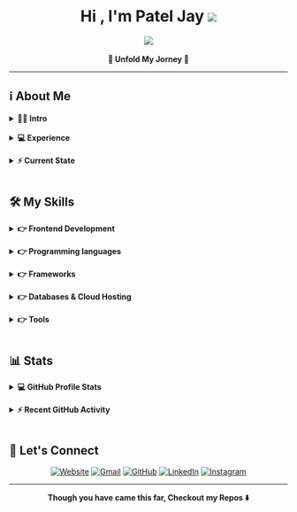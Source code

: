 <h1 align="center">Hi , I'm Patel Jay <img src="https://media.giphy.com/media/hvRJCLFzcasrR4ia7z/giphy.gif" width="35"></h1>
<p align="center">
  <a href="https://github.com/DenverCoder1/readme-typing-svg"><img src="https://readme-typing-svg.herokuapp.com?font=Quando&color=3da47a&size=24&center=true&vCenter=true&lines=Full+Stack+Web+Developer;Open+Source+Contributer;AI+%7C+ML+Enthusiastic;Researcher;Ready+For+The+Challenges"></a>
</p>

<p align="center"><b>🌟 Unfold My Jorney 🌟</b></p>
<hr/>

## ℹ️ About Me

<details> 
  <summary><b>👱‍♂️ Intro</b></summary>
  <br/>
  <p>
    <img align="right" src="programmer.svg" alt="programmer" width="25%">
    <p align="left">
        <p>🏫 &nbsp;Pursuing my B.tech Degree In Information and Communication Technology From PDEU.</p>
        <p>💙 &nbsp;A Passionate Techie who Loves to take New Challenges in life and to concur it.</p>
        <p>✨ &nbsp;Busy In Crafting My Future Success Story.</p>
        <p>📘 &nbsp;Always Motivated to Learn Something New Everyday.</p>
        <p>♟️ &nbsp;Like to Play Chess in My Free Time.</p>
    </p>
  </p>
</details>
<br/>
<details> 
  <summary><b>💻 Experience</b></summary>
  <br/>
  <p>
    <img align="right" src="work.svg" alt="work" width="25%">
    <p align="left">
        <p>🏢 &nbsp;Full Stack Web Developer At <a href="https://www.infopercept.com">Infopercept Consulting</a> &nbsp;&nbsp;<i>(Apr 2021 - Present)</i></p>
        <p>🌈 &nbsp;Beta Student Ambassador At <a href="https://studentambassadors.microsoft.com/">Microsoft Learn Student Ambassador</a> &nbsp;&nbsp;<i>(Jan 2021 - Present)</i></p>
        <p>👨‍💻 &nbsp;Web Head At <a href="https://encodepdeu.org">Encode - The Computer Science Club</a> &nbsp;&nbsp;<i>(Oct 2020 - Present)</i></p>
        <p>🎫 &nbsp;Technical Member At <a href="https://csi-india.org.in">Computer Society of India</a> &nbsp;&nbsp;<i>(Nov 2020 - Present)</i></p>
        <p>🌐 &nbsp;Web Developement Member At <a href="https://dsc.community.dev/pandit-deendayal-petroleum-university">Developer Student Club</a> &nbsp;&nbsp;<i>(Nov 2020 - Present)</i></p>
    </p>
  </p>
</details>
<br/>
<details> 
  <summary><b>⚡ Current State</b></summary>
  <br/>
  <p>
    <img align="right" src="learning.svg" alt="learning" width="25%">
    <p align="left">
        <p>📗 &nbsp;I am Currently Learning Node.js, ML</p>
        <p>🚧 &nbsp;I am Currently Working on <a href="https://github.com/amitkinfopercept/invinsense">Invinsense Project</a>.</p>
        <p>🎓 &nbsp;I am also Enrolled in the <a href="www.udacity.com/scholarships/aws-machine-learning-scholarship-program">AWS ML Scholar Programm.</a></p>
        <p>💬 &nbsp;Feel free to Reach out to me for any Tech Related Stuffs.</p>
    </p>
  </p>
</details>
<br/>

## 🛠️ My Skills

<details> 
  <summary><b>👉 Frontend Development</b></summary>
  <br/>
  <p align="left">
      <img alt="C" src="https://img.shields.io/badge/HTML5-E34F26?style=for-the-badge&logo=html5&logoColor=white">
      <img alt="C" src="https://img.shields.io/badge/CSS3-1572B6?style=for-the-badge&logo=css3&logoColor=white">
      <img alt="C" src="https://img.shields.io/badge/JavaScript-323330?style=for-the-badge&logo=javascript&logoColor=F7DF1E">
      <img alt="C" src="https://img.shields.io/badge/json-5E5C5C?style=for-the-badge&logo=json&logoColor=white">
      <img alt="C" src="https://img.shields.io/badge/TypeScript-007ACC?style=for-the-badge&logo=typescript&logoColor=white">
    
  </p>
</details>
<br/>
<details> 
  <summary><b>👉 Programming languages</b></summary>
  <br/>
  <p align="left"> 
      <img alt="C" src="https://img.shields.io/badge/Python-FFD43B?style=for-the-badge&logo=python&logoColor=darkgreen">
      <img alt="C" src="https://img.shields.io/badge/C-00599C?style=for-the-badge&logo=c&logoColor=white">
      <img alt="C" src="https://img.shields.io/badge/PHP-777BB4?style=for-the-badge&logo=php&logoColor=white">
  </p>
</details>
<br/>
<details> 
  <summary><b>👉 Frameworks</b></summary>
  <br/>
  <p align="left"> 
      <img alt="C" src="https://img.shields.io/badge/React-20232A?style=for-the-badge&logo=react&logoColor=61DAFB">
      <img alt="C" src="https://img.shields.io/badge/Markdown-000000?style=for-the-badge&logo=markdown&logoColor=white">
      <img alt="C" src="https://img.shields.io/badge/AngularJS-E23237?style=for-the-badge&logo=angularjs&logoColor=white">
      <img alt="C" src="https://img.shields.io/badge/Tailwind_CSS-38B2AC?style=for-the-badge&logo=tailwind-css&logoColor=white">
      <img alt="C" src="https://img.shields.io/badge/Bootstrap-563D7C?style=for-the-badge&logo=bootstrap&logoColor=white">
      <img alt="C" src="https://img.shields.io/badge/Material--UI-0081CB?style=for-the-badge&logo=material-ui&logoColor=white">
      <img alt="C" src="https://img.shields.io/badge/React_Router-CA4245?style=for-the-badge&logo=react-router&logoColor=white">
      <img alt="C" src="https://img.shields.io/badge/jQuery-0769AD?style=for-the-badge&logo=jquery&logoColor=white">
      <img alt="C" src="https://img.shields.io/badge/Chart.js-FF6384?style=for-the-badge&logo=chartdotjs&logoColor=white">
      <img alt="C" src="https://img.shields.io/badge/ThreeJs-black?style=for-the-badge&logo=three.js&logoColor=white">
  </p>
</details>
<br/>
<details> 
  <summary><b>👉 Databases & Cloud Hosting</b></summary>
  <br/>
  <p align="left"> 
      <img alt="C" src="https://img.shields.io/badge/MySQL-FF5E11?style=for-the-badge&logo=mysql&logoColor=white">
      <img alt="C" src="https://img.shields.io/badge/microsoft%20azure-0089D6?style=for-the-badge&logo=microsoft-azure&logoColor=white">
      <img alt="C" src="https://img.shields.io/badge/Heroku-430098?style=for-the-badge&logo=heroku&logoColor=white">
      <img alt="C" src="https://img.shields.io/badge/GitHub-100000?style=for-the-badge&logo=github&logoColor=white">
  </p>
</details>
<br/>
<details> 
  <summary><b>👉 Tools</b></summary>
  <br/>
  <p align="left"> 
      <img alt="C" src="https://img.shields.io/badge/Visual_Studio_Code-0078D4?style=for-the-badge&logo=visual%20studio%20code&logoColor=white">
      <img alt="C" src="https://img.shields.io/badge/Git-F05032?style=for-the-badge&logo=git&logoColor=white">
      <img alt="C" src="https://img.shields.io/badge/Canva-%2300C4CC.svg?&style=for-the-badge&logo=Canva&logoColor=white">
      <img alt="C" src="https://img.shields.io/badge/Figma-F24E1E?style=for-the-badge&logo=figma&logoColor=white">
  </p>
</details>
<br/>

## 📊 Stats

<details> 
  <summary><b>💻 GitHub Profile Stats</b></summary>
  <br/>
  <p>
    <p align="center"><img align="center" src="https://github-readme-stats.vercel.app/api?username=jaypatel31&show_icons=true&locale=en&theme=vue-dark" alt="jaypatel31" height="180em"/></p>
    <p align="center"><img align="center" src="https://github-readme-stats.vercel.app/api/top-langs?username=jaypatel31&show_icons=true&locale=en&layout=compact&theme=vue-dark" alt="jaypatel31" height="180em"/></p>
    <p align="center"><img  src="https://github-readme-streak-stats.herokuapp.com/?user=jaypatel31&theme=vue-dark" alt="jaypatel31" />
  </p></p>
    
</details>
<br/>
<details>
  <summary><b>⚡ Recent GitHub Activity</b></summary>
  <br/>
   <a href="https://github.com/jaypatel31"><img alt="Jay's Activity Graph" src="https://activity-graph.herokuapp.com/graph?username=jaypatel31&custom_title=Jay%20Patel%27s%20Contribution%20Graph&theme=github-light&bg_color=273849&line=3da47a&color=fff" /></a>
  <br/>

</details>
<br/>

## 🔗 Let's Connect
<p align="center">
  <a href="http://pateljay.me/"><img src="https://img.icons8.com/bubbles/50/000000/web.png" alt="Website"/></a>
	<a href="mailto:jaypatel32157@gmail.com"><img src="https://img.icons8.com/bubbles/50/000000/gmail.png" alt="Gmail"/></a>
	<a href="https://github.com/jaypatel31"><img src="https://img.icons8.com/bubbles/50/000000/github.png" alt="GitHub"/></a>
	<a href="https://www.linkedin.com/in/--jaypatel--/"><img src="https://img.icons8.com/bubbles/50/000000/linkedin.png" alt="LinkedIn"/></a>
	<a href="https://www.instagram.com/jaypatel98196/"><img src="https://img.icons8.com/bubbles/50/000000/instagram.png" alt="Instagram"/></a>
</p>
<hr/>
<p align="center"><b>Though you have came this far, Checkout my Repos ⬇️</b></p>

